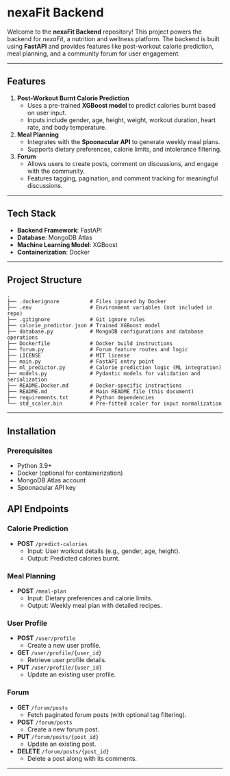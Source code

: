 # nexaFit Backend

Welcome to the **nexaFit Backend** repository! This project powers the backend for *nexaFit*, a nutrition and wellness platform. The backend is built using **FastAPI** and provides features like post-workout calorie prediction, meal planning, and a community forum for user engagement.

---

## Features

1. **Post-Workout Burnt Calorie Prediction**
    - Uses a pre-trained **XGBoost model** to predict calories burnt based on user input.
    - Inputs include gender, age, height, weight, workout duration, heart rate, and body temperature.
2. **Meal Planning**
    - Integrates with the **Spoonacular API** to generate weekly meal plans.
    - Supports dietary preferences, calorie limits, and intolerance filtering.
3. **Forum**
    - Allows users to create posts, comment on discussions, and engage with the community.
    - Features tagging, pagination, and comment tracking for meaningful discussions.

---

## Tech Stack

- **Backend Framework**: FastAPI
- **Database**: MongoDB Atlas
- **Machine Learning Model**: XGBoost
- **Containerization**: Docker

---

## Project Structure

```plaintext
.
├── .dockerignore          # Files ignored by Docker
├── .env                   # Environment variables (not included in repo)
├── .gitignore             # Git ignore rules
├── calorie_predictor.json # Trained XGBoost model
├── database.py            # MongoDB configurations and database operations
├── Dockerfile             # Docker build instructions
├── forum.py               # Forum feature routes and logic
├── LICENSE                # MIT license
├── main.py                # FastAPI entry point
├── ml_predictor.py        # Calorie prediction logic (ML integration)
├── models.py              # Pydantic models for validation and serialization
├── README.Docker.md       # Docker-specific instructions
├── README.md              # Main README file (this document)
├── requirements.txt       # Python dependencies
└── std_scaler.bin         # Pre-fitted scaler for input normalization
```

---

## Installation

### Prerequisites

- Python 3.9+
- Docker (optional for containerization)
- MongoDB Atlas account
- Spoonacular API key

## API Endpoints

### **Calorie Prediction**

- **POST** `/predict-calories`
    - Input: User workout details (e.g., gender, age, height).
    - Output: Predicted calories burnt.


### **Meal Planning**

- **POST** `/meal-plan`
    - Input: Dietary preferences and calorie limits.
    - Output: Weekly meal plan with detailed recipes.


### **User Profile**

- **POST** `/user/profile`
    - Create a new user profile.
- **GET** `/user/profile/{user_id}`
    - Retrieve user profile details.
- **PUT** `/user/profile/{user_id}`
    - Update an existing user profile.


### **Forum**

- **GET** `/forum/posts`
    - Fetch paginated forum posts (with optional tag filtering).
- **POST** `/forum/posts`
    - Create a new forum post.
- **PUT** `/forum/posts/{post_id}`
    - Update an existing post.
- **DELETE** `/forum/posts/{post_id}`
    - Delete a post along with its comments.

---
